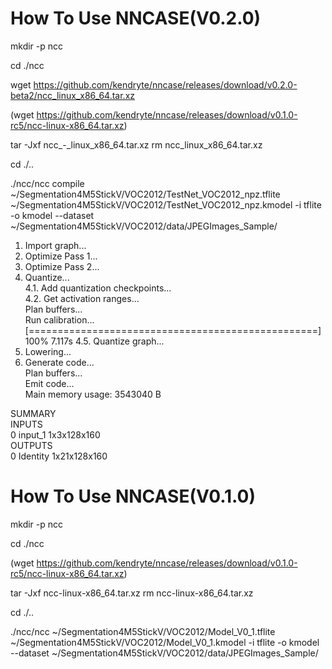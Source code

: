 # How To Use NNCASE(V0.2.0)

mkdir -p ncc

cd ./ncc

wget https://github.com/kendryte/nncase/releases/download/v0.2.0-beta2/ncc_linux_x86_64.tar.xz

(wget https://github.com/kendryte/nncase/releases/download/v0.1.0-rc5/ncc-linux-x86_64.tar.xz)

tar -Jxf ncc_-_linux_x86_64.tar.xz
rm ncc_linux_x86_64.tar.xz

cd ./..

./ncc/ncc compile ~/Segmentation4M5StickV/VOC2012/TestNet_VOC2012_npz.tflite ~/Segmentation4M5StickV/VOC2012/TestNet_VOC2012_npz.kmodel -i tflite -o kmodel --dataset ~/Segmentation4M5StickV/VOC2012/data/JPEGImages_Sample/


  1. Import graph...  
  2. Optimize Pass 1...  
  3. Optimize Pass 2...  
  4. Quantize...  
    4.1. Add quantization checkpoints...  
    4.2. Get activation ranges...  
    Plan buffers...  
    Run calibration...  
    [==================================================] 100% 7.117s
    4.5. Quantize graph...  
  5. Lowering...  
  6. Generate code...  
    Plan buffers...  
    Emit code...  
  Main memory usage: 3543040 B  

  SUMMARY  
  INPUTS  
  0	input_1	1x3x128x160  
  OUTPUTS  
  0	Identity	1x21x128x160  


# How To Use NNCASE(V0.1.0)  

mkdir -p ncc

cd ./ncc

(wget https://github.com/kendryte/nncase/releases/download/v0.1.0-rc5/ncc-linux-x86_64.tar.xz)

tar -Jxf ncc-linux-x86_64.tar.xz
rm ncc-linux-x86_64.tar.xz

cd ./..

./ncc/ncc ~/Segmentation4M5StickV/VOC2012/Model_V0_1.tflite ~/Segmentation4M5StickV/VOC2012/Model_V0_1.kmodel -i tflite -o kmodel --dataset ~/Segmentation4M5StickV/VOC2012/data/JPEGImages_Sample/
